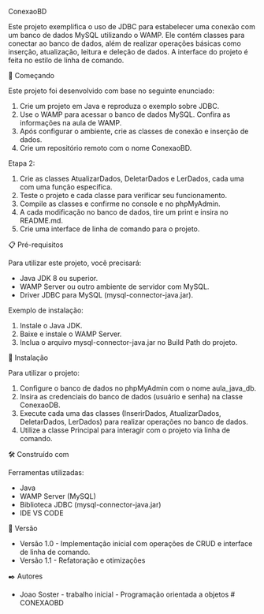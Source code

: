 ConexaoBD


Este projeto exemplifica o uso de JDBC para estabelecer uma conexão com um banco de dados MySQL utilizando o WAMP. Ele contém classes para conectar ao banco de dados, além de realizar operações básicas como inserção, atualização, leitura e deleção de dados. A interface do projeto é feita no estilo de linha de comando.


🚀 Começando


Este projeto foi desenvolvido com base no seguinte enunciado:


1. Crie um projeto em Java e reproduza o exemplo sobre JDBC.
2. Use o WAMP para acessar o banco de dados MySQL. Confira as informações na aula de WAMP.
3. Após configurar o ambiente, crie as classes de conexão e inserção de dados.
4. Crie um repositório remoto com o nome ConexaoBD.


Etapa 2:
1. Crie as classes AtualizarDados, DeletarDados e LerDados, cada uma com uma função específica.
2. Teste o projeto e cada classe para verificar seu funcionamento.
3. Compile as classes e confirme no console e no phpMyAdmin.
4. A cada modificação no banco de dados, tire um print e insira no README.md.
5. Crie uma interface de linha de comando para o projeto.




📋 Pré-requisitos

Para utilizar este projeto, você precisará:

* Java JDK 8 ou superior.
* WAMP Server ou outro ambiente de servidor com MySQL.
* Driver JDBC para MySQL (mysql-connector-java.jar).


Exemplo de instalação:

1. Instale o Java JDK.
2. Baixe e instale o WAMP Server.
3. Inclua o arquivo mysql-connector-java.jar no Build Path do projeto.



🔧 Instalação

Para utilizar o projeto:
1. Configure o banco de dados no phpMyAdmin com o nome aula_java_db.
2. Insira as credenciais do banco de dados (usuário e senha) na classe ConexaoDB.
3. Execute cada uma das classes (InserirDados, AtualizarDados, DeletarDados, LerDados) para realizar operações no banco de dados.
4. Utilize a classe Principal para interagir com o projeto via linha de comando.


🛠️ Construído com

Ferramentas utilizadas:
* Java
* WAMP Server (MySQL)
* Biblioteca JDBC (mysql-connector-java.jar)
* IDE VS CODE


📌 Versão

* Versão 1.0 - Implementação inicial com operações de CRUD e interface de linha de comando.
* Versão 1.1 - Refatoração e otimizações 


✒️ Autores

* Joao Soster - trabalho inicial - Programação orientada a objetos # CONEXAOBD
